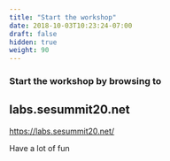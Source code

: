 ```yaml
---
title: "Start the workshop"
date: 2018-10-03T10:23:24-07:00
draft: false
hidden: true
weight: 90
---
```


### Start the workshop by browsing to 

## labs.sesummit20.net

https://labs.sesummit20.net/

Have a lot of fun


